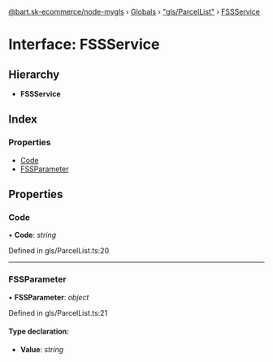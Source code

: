 [@bart.sk-ecommerce/node-mygls](../README.md) › [Globals](../globals.md) › ["gls/ParcelList"](../modules/_gls_parcellist_.md) › [FSSService](_gls_parcellist_.fssservice.md)

# Interface: FSSService

## Hierarchy

* **FSSService**

## Index

### Properties

* [Code](_gls_parcellist_.fssservice.md#code)
* [FSSParameter](_gls_parcellist_.fssservice.md#fssparameter)

## Properties

###  Code

• **Code**: *string*

Defined in gls/ParcelList.ts:20

___

###  FSSParameter

• **FSSParameter**: *object*

Defined in gls/ParcelList.ts:21

#### Type declaration:

* **Value**: *string*
